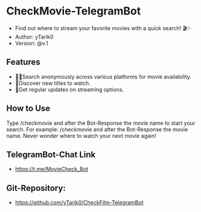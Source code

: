 # CheckMovie-TelegramBot
- Find out where to stream your favorite movies with a quick search! 🎬✨
- Author: yTarik0
- Version: @v.1

## Features

- 🕵️‍♂️Search anonymously across various platforms for movie availability.
- 🎥Discover new titles to watch.
- 🔄Get regular updates on streaming options.

## How to Use

Type /checkmovie and after the Bot-Response the movie name to start your search. For example: /checkmovie and after the Bot-Response the movie name.
Never wonder where to watch your next movie again!

## TelegramBot-Chat Link
- https://t.me/MovieCheck_Bot

## Git-Repository: 
- https://github.com/yTarik0/CheckFilm-TelegramBot